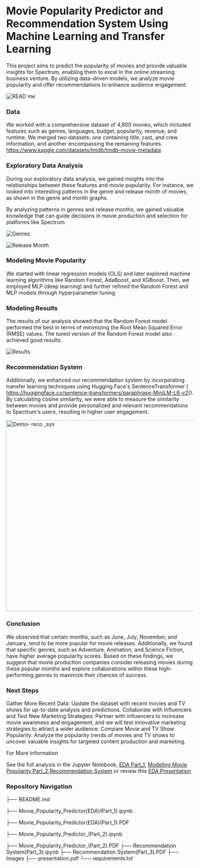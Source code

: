 # Movie Popularity Predictor and Recommendation System Using Machine Learning and Transfer Learning

This project aims to predict the popularity of movies and provide valuable insights for Spectrum, enabling them to excel in the online streaming business venture. By utilizing data-driven models, we analyze movie popularity and offer recommendations to enhance audience engagement.

![READ me](https://github.com/NataliaEde/Movie_Popularity_Predictor-Recommendation-System/assets/44559346/80f93248-4a3c-4186-939f-b57647a4a75b)

### Data

We worked with a comprehensive dataset of 4,800 movies, which included features such as genres, languages, budget, popularity, revenue, and runtime. We merged two datasets: one containing title, cast, and crew information, and another encompassing the remaining features.
https://www.kaggle.com/datasets/tmdb/tmdb-movie-metadata

### Exploratory Data Analysis

During our exploratory data analysis, we gained insights into the relationships between these features and movie popularity. For instance, we looked into  interesting patterns in the genre and release month of movies, as shown in the genre and month graphs.

By analyzing patterns in genres and release months, we gained valuable knowledge that can guide decisions in movie production and selection for platforms like Spectrum.

![Genres](https://github.com/NataliaEde/Movie_Popularity_Predictor-Recommendation-System/assets/44559346/cb349067-b872-4b3a-90e8-388a9912797d)



![Release Month](https://github.com/NataliaEde/Movie_Popularity_Predictor-Recommendation-System/assets/44559346/33a9f8ca-f3f3-4c05-b802-74f3c7320cd9)



### Modeling Movie Popularity

We started with linear regression models (OLS) and later explored machine learning algorithms like Random Forest, AdaBoost, and XGBoost. Then, we employed MLP (deep learning) and further refined the Random Forest and MLP models through hyperparameter tuning.

### Modeling Results

The results of our analysis showed that the Random Forest model performed the best in terms of minimizing the Root Mean Squared Error (RMSE) values. The tuned version of the Random Forest model also achieved good results.

![Results](https://github.com/NataliaEde/Movie_Popularity_Predictor-Recommendation-System/assets/44559346/c06f5715-e88f-4a87-b0d2-9fa1c059c6fb)

### Recommendation System

Additionally, we enhanced our recommendation system by incorporating transfer learning techniques using Hugging Face's SentenceTransformer ( https://huggingface.co/sentence-transformers/paraphrase-MiniLM-L6-v2)). By calculating cosine similarity, we were able to measure the similarity between movies and provide personalized and relevant recommendations to Spectrum's users, resulting in higher user engagement.

<img width="512" alt="Demo- reco _sys" src="https://github.com/NataliaEde/Movie_Popularity_Predictor-Recommendation-System/assets/44559346/c94379a0-0be3-407a-bcdb-ca5da610564c">


### Conclusion

We observed that certain months, such as June, July, November, and January, tend to be more popular for movie releases. Additionally, we found that specific genres, such as Adventure, Animation, and Science Fiction, have higher average popularity scores. Based on these findings, we suggest that movie production companies consider releasing movies during these popular months and explore collaborations within these high-performing genres to maximize their chances of success.



### Next Steps
Gather More Recent Data: Update the dataset with recent movies and TV shows for up-to-date analysis and predictions.
Collaborate with Influencers and Test New Marketing Strategies: Partner with influencers to inclrease movie awareness and engagement, and we will  test innovative marketing strategies to attract a wider audience.
Compare Movie and TV Show Popularity: Analyze the popularity trends of movies and TV shows to uncover valuable insights for targeted content production and marketing.


For More Information

See the full analysis in the Jupyter Notebook, [EDA Part_1](URL), [Modeling Movie Popularity Part_2](URL),[Recommendation System](URL) or review this [EDA Presentation](URL)

### Repository Navigation

├── README.md

├── Movie_Popularity_Predictor(EDA)(Part_1).ipynb

├── Movie_Popularity_Predictor(EDA)(Part_1).PDF

├── Movie_Popularity_Predictor_(Part_2).ipynb

├──  Movie_Popularity_Predictor_(Part_2).PDF
├── Recommendation System(Part_3).ipynb
├── Recommendation System(Part_3).PDF
├── Images
├── presentation.pdf
└── requirements.txt
